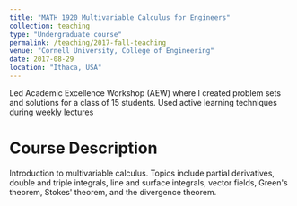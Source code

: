 ```yaml
---
title: "MATH 1920 Multivariable Calculus for Engineers"
collection: teaching
type: "Undergraduate course"
permalink: /teaching/2017-fall-teaching
venue: "Cornell University, College of Engineering"
date: 2017-08-29
location: "Ithaca, USA"
---
```


Led Academic Excellence Workshop (AEW) where I created problem sets and solutions for a class of 15 students. Used active learning techniques during weekly lectures

Course Description
=====
Introduction to multivariable calculus. Topics include partial derivatives, double and triple integrals, line and surface integrals, vector fields, Green's theorem, Stokes' theorem, and the divergence theorem. 
